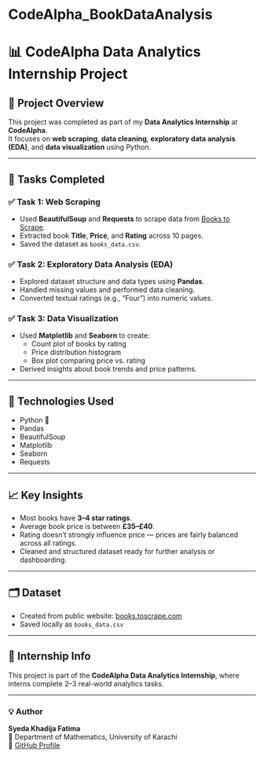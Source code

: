 # CodeAlpha_BookDataAnalysis
# 📊 CodeAlpha Data Analytics Internship Project

## 🚀 Project Overview
This project was completed as part of my **Data Analytics Internship** at **CodeAlpha**.  
It focuses on **web scraping**, **data cleaning**, **exploratory data analysis (EDA)**, and **data visualization** using Python.

---

## 🧩 Tasks Completed
### ✅ Task 1: Web Scraping
- Used **BeautifulSoup** and **Requests** to scrape data from [Books to Scrape](https://books.toscrape.com/).
- Extracted book **Title**, **Price**, and **Rating** across 10 pages.
- Saved the dataset as `books_data.csv`.

### ✅ Task 2: Exploratory Data Analysis (EDA)
- Explored dataset structure and data types using **Pandas**.
- Handled missing values and performed data cleaning.
- Converted textual ratings (e.g., “Four”) into numeric values.

### ✅ Task 3: Data Visualization
- Used **Matplotlib** and **Seaborn** to create:
  - Count plot of books by rating  
  - Price distribution histogram  
  - Box plot comparing price vs. rating
- Derived insights about book trends and price patterns.

---

## 🧮 Technologies Used
- Python 🐍  
- Pandas  
- BeautifulSoup  
- Matplotlib  
- Seaborn  
- Requests  

---

## 📈 Key Insights
- Most books have **3–4 star ratings**.  
- Average book price is between **£35–£40**.  
- Rating doesn’t strongly influence price — prices are fairly balanced across all ratings.  
- Cleaned and structured dataset ready for further analysis or dashboarding.

---

## 🗂️ Dataset
- Created from public website: [books.toscrape.com](https://books.toscrape.com/)  
- Saved locally as `books_data.csv`

---

## 🏅 Internship Info
This project is part of the **CodeAlpha Data Analytics Internship**, where interns complete 2–3 real-world analytics tasks.

---

### 💡 Author
**Syeda Khadija Fatima**  
📍 Department of Mathematics, University of Karachi  
🔗 [GitHub Profile](https://github.com/khadija675/)
